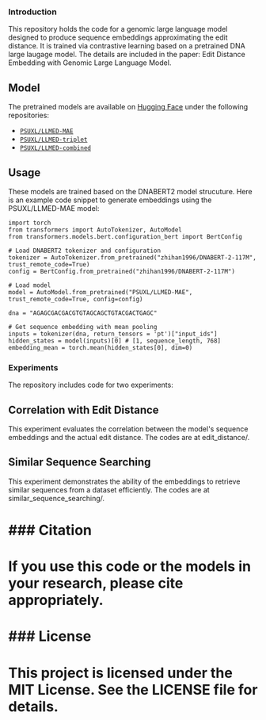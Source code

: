 ### Introduction
This repository holds the code for a genomic large language model designed to produce sequence embeddings approximating the edit distance. It is trained via contrastive
learning based on a pretrained DNA large laugage model. The details are included in the paper: Edit Distance Embedding with Genomic Large Language Model.

## Model

The pretrained models are available on [Hugging Face](https://huggingface.co) under the following repositories:
- [`PSUXL/LLMED-MAE`](https://huggingface.co/PSUXL/LLMED-MAE)
- [`PSUXL/LLMED-triplet`](https://huggingface.co/PSUXL/LLMED-triplet)
- [`PSUXL/LLMED-combined`](https://huggingface.co/PSUXL/LLMED-combined)


## Usage

These models are trained based on the DNABERT2 model strucuture. Here is an example code snippet to generate embeddings using the PSUXL/LLMED-MAE model:
```
import torch
from transformers import AutoTokenizer, AutoModel
from transformers.models.bert.configuration_bert import BertConfig

# Load DNABERT2 tokenizer and configuration
tokenizer = AutoTokenizer.from_pretrained("zhihan1996/DNABERT-2-117M", trust_remote_code=True)
config = BertConfig.from_pretrained("zhihan1996/DNABERT-2-117M")

# Load model
model = AutoModel.from_pretrained("PSUXL/LLMED-MAE", trust_remote_code=True, config=config)

dna = "AGAGCGACGACGTGTAGCAGCTGTACGACTGAGC"

# Get sequence embedding with mean pooling
inputs = tokenizer(dna, return_tensors = 'pt')["input_ids"]
hidden_states = model(inputs)[0] # [1, sequence_length, 768]
embedding_mean = torch.mean(hidden_states[0], dim=0)
```

### Experiments
The repository includes code for two experiments:


## Correlation with Edit Distance
This experiment evaluates the correlation between the model's sequence embeddings and the actual edit distance.
The codes are at edit_distance/.

## Similar Sequence Searching
This experiment demonstrates the ability of the embeddings to retrieve similar sequences from a dataset efficiently.
The codes are at similar_sequence_searching/.

# ### Citation
# If you use this code or the models in your research, please cite appropriately.

# ### License
# This project is licensed under the MIT License. See the LICENSE file for details.

